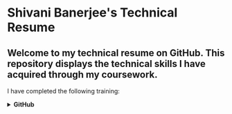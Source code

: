 # Shivani Banerjee's Technical Resume

## Welcome to my technical resume on GitHub. This repository displays the technical skills I have acquired through my coursework.

I have completed the following training:

<details closed="">
     <summary><b>GitHub</b></summary>
     <br />
     <p>
     <ul>
          <h3>First Day on GitHub</h3>
          <li>Introduction to GitHub</li>
          <li>Communicating using Markdown</li>
          <li>Uploading your project on GitHub</li>
          <a>In summary, this course has taught me how to navigate around GitHub. The navigation was focused on uploading projects/ files with data that was on my local desktop.</a>
          <img src="FirstDay.png" alt="Proof of Completion" width="600" height="400" border="2" />
          <br />
          <h3>First Week on GitHub</h3>
          <li>GitHub Pages</li>
          <li>Reviewing pull requests</li>
          <li>Managing merge conflicts</li>
          <li>Securing your workflows</li>
          <a>In summary, this course has taught me how to utilize uploading a project onto GitHub in a systematic manner. This is useful because I learned how to maximize my learning by using pull requests to see the changes I have made in the duration of my project. This is also useful for others to view my learning curve when viewing my projects.</a>
          <img src="FirstWeek.png" alt="Proof of Completion" width="600" height="400" border="2" />
    </ul>
    </p>
    </details>

